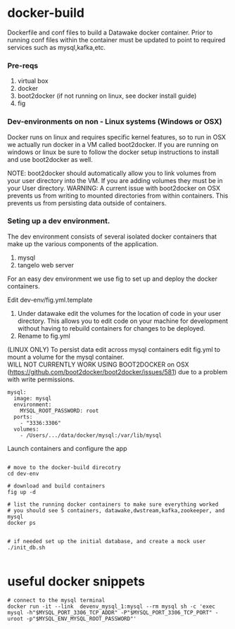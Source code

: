 docker-build
==============

Dockerfile and conf files to build a Datawake docker container.  Prior to running conf files within the container must be updated to point to required services such as mysql,kafka,etc.


### Pre-reqs

1. virtual box
2. docker
3. boot2docker (if not running on linux, see docker install guide)
4. fig


### Dev-environments on non - Linux systems  (Windows or OSX)

Docker runs on linux and requires specific kernel features, so to run in OSX we actually run docker in a VM called boot2docker.  If you are running on windows or linux be sure to follow the docker setup instructions to install and use boot2docker as well.

NOTE:  boot2docker should automatically allow you to link volumes from your user directory into the VM.  If you are adding volumes they must be in your User directory.
WARNING:  A current issue with boot2docker on OSX prevents us from writing to mounted directories from within containers.  This prevents us from persisting data outside of containers.


###  Seting up a dev environment.

The dev environment consists of several isolated docker containers that make up the various components of the application.

1.  mysql 
2. tangelo web server

For an easy dev environment we use fig to set up and deploy the docker containers.

Edit dev-env/fig.yml.template

1. Under datawake edit the volumes for the location of code in your user directory. This allows you to edit code on your machine for development without having to rebuild containers for changes to be deployed. 
2. Rename to fig.yml



(LINUX ONLY) To persist data edit across mysql containers edit fig.yml to mount a volume for the mysql container.  
WILL NOT CURRENTLY WORK USING BOOT2DOCKER  on OSX (https://github.com/boot2docker/boot2docker/issues/581) due to a problem with write permissions.
```
mysql:
  image: mysql
  environment:
    MYSQL_ROOT_PASSWORD: root
  ports:
    - "3336:3306"
  volumes:
    - /Users/.../data/docker/mysql:/var/lib/mysql
```

Launch containers and configure the app

```

# move to the docker-build direcotry
cd dev-env

# download and build containers
fig up -d

# list the running docker containers to make sure everything worked
# you should see 5 containers, datawake,dwstream,kafka,zookeeper, and mysql
docker ps


# if needed set up the initial database, and create a mock user
./init_db.sh   


```



useful docker snippets
===============

```
# connect to the mysql terminal
docker run -it --link  devenv_mysql_1:mysql --rm mysql sh -c 'exec mysql -h"$MYSQL_PORT_3306_TCP_ADDR" -P"$MYSQL_PORT_3306_TCP_PORT" -uroot -p"$MYSQL_ENV_MYSQL_ROOT_PASSWORD"'

```
